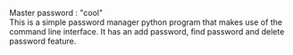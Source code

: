 Master password : "cool"     
This is a simple password manager python program that makes use of the command line interface. It has an add password, find password and delete password feature. 
